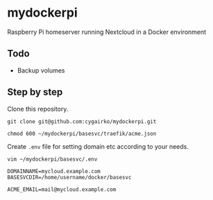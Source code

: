 # mydockerpi
Raspberry Pi homeserver running Nextcloud in a Docker environment

## Todo
- Backup volumes

## Step by step
Clone this repository.
```
git clone git@github.com:cygairko/mydockerpi.git
```
```
chmod 600 ~/mydockerpi/basesvc/traefik/acme.json
```

Create ```.env``` file for setting domain etc according to your needs.
```
vim ~/mydockerpi/basesvc/.env
```


```
DOMAINNAME=mycloud.example.com
BASESVCDIR=/home/username/docker/basesvc

ACME_EMAIL=mail@mycloud.example.com
```

